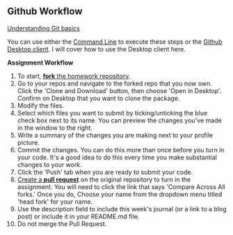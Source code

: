 Github Workflow
------------------

[Understanding Git basics](https://git-scm.com/book/en/v2/Getting-Started-Git-Basic)

You can use either the [Command Line](https://services.github.com/on-demand/downloads/github-git-cheat-sheet.pdf) to execute these steps or the [Github Desktop client](https://desktop.github.com/). I will cover how to use the Desktop client here.

**Assignment Workflow**  
   1. To start, [**fork** the homework repository](https://guides.github.com/activities/forking/).    
   2. Go to your repos and navigate to the forked repo that you now own. Click the 'Clone and Download' button, then choose 'Open in Desktop'. Confirm on Desktop that you want to clone the package.   
   3. Modify the files.
   4. Select which files you want to submit by ticking/unticking the blue check box next to its name. You can preview the changes you've made in the window to the right.    
   5. Write a summary of the changes you are making next to your profile picture.    
   6. Commit the changes. You can do this more than once before you turn in your code. It's a good idea to do this every time you make substantial changes to your work.    
   7. Click the 'Push' tab when you are ready to submit your code.    
   8. [Create a **pull request**](https://help.github.com/articles/creating-a-pull-request/) on the original repository to turn in the assignment. You will need to click the link that says 'Compare Across All forks.' Once you do, Choose your name from the dropdown menu titled 'head fork' for your name.    
   9. Use the description field to include this week's journal (or a link to a blog post) or include it in your README.md file.  
   10. Do not merge the Pull Request.

